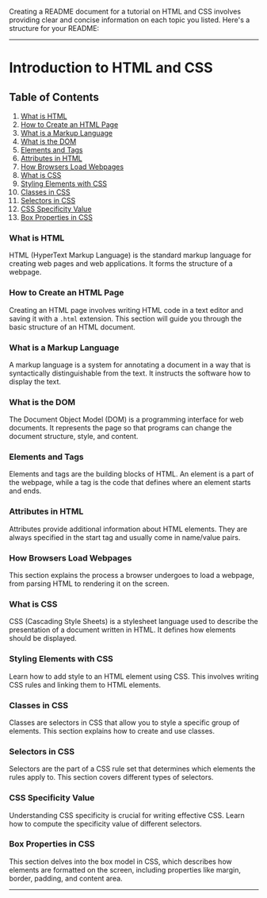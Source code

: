 Creating a README document for a tutorial on HTML and CSS involves providing clear and concise information on each topic you listed. Here's a structure for your README:

---

# Introduction to HTML and CSS

## Table of Contents
1. [What is HTML](#what-is-html)
2. [How to Create an HTML Page](#how-to-create-an-html-page)
3. [What is a Markup Language](#what-is-a-markup-language)
4. [What is the DOM](#what-is-the-dom)
5. [Elements and Tags](#elements-and-tags)
6. [Attributes in HTML](#attributes-in-html)
7. [How Browsers Load Webpages](#how-browsers-load-webpages)
8. [What is CSS](#what-is-css)
9. [Styling Elements with CSS](#styling-elements-with-css)
10. [Classes in CSS](#classes-in-css)
11. [Selectors in CSS](#selectors-in-css)
12. [CSS Specificity Value](#css-specificity-value)
13. [Box Properties in CSS](#box-properties-in-css)

### What is HTML
HTML (HyperText Markup Language) is the standard markup language for creating web pages and web applications. It forms the structure of a webpage.

### How to Create an HTML Page
Creating an HTML page involves writing HTML code in a text editor and saving it with a `.html` extension. This section will guide you through the basic structure of an HTML document.

### What is a Markup Language
A markup language is a system for annotating a document in a way that is syntactically distinguishable from the text. It instructs the software how to display the text.

### What is the DOM
The Document Object Model (DOM) is a programming interface for web documents. It represents the page so that programs can change the document structure, style, and content.

### Elements and Tags
Elements and tags are the building blocks of HTML. An element is a part of the webpage, while a tag is the code that defines where an element starts and ends.

### Attributes in HTML
Attributes provide additional information about HTML elements. They are always specified in the start tag and usually come in name/value pairs.

### How Browsers Load Webpages
This section explains the process a browser undergoes to load a webpage, from parsing HTML to rendering it on the screen.

### What is CSS
CSS (Cascading Style Sheets) is a stylesheet language used to describe the presentation of a document written in HTML. It defines how elements should be displayed.

### Styling Elements with CSS
Learn how to add style to an HTML element using CSS. This involves writing CSS rules and linking them to HTML elements.

### Classes in CSS
Classes are selectors in CSS that allow you to style a specific group of elements. This section explains how to create and use classes.

### Selectors in CSS
Selectors are the part of a CSS rule set that determines which elements the rules apply to. This section covers different types of selectors.

### CSS Specificity Value
Understanding CSS specificity is crucial for writing effective CSS. Learn how to compute the specificity value of different selectors.

### Box Properties in CSS
This section delves into the box model in CSS, which describes how elements are formatted on the screen, including properties like margin, border, padding, and content area.

---



